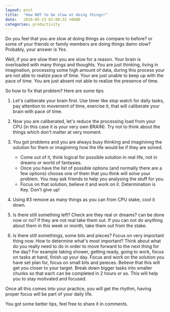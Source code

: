 ```yaml
---
layout: post
title:  "How NOT to be slow at doing things!"
date:   2016-05-23 02:00:32 +0800
categories: productivity
---
```

Do you feel that you are slow at doing things as compare to before? or some of your friends or family members are doing things damn slow? 
Probably, your answer is *Yes*.

Well, if you are slow then you are slow for a reason. Your brain is overloaded with many things and thoughts. You are just thinking, living in imagination, processing some high amount of data, during this process your are not able to realize pace of time. Your are just unable to keep up with the pace of time. You are just absent not able to realize the presence of time. 

So how to fix that problem? Here are some tips 

1. Let's caliberate your brain first. Use timer like stop watch for daily tasks, pay attention to movement of time, exercise it, that will caliberate your brain with pace of time. 

2. Now you are caliberated, let's reduce the processing load from your CPU (in this case it is your very own BRAIN). Try not to think about the things which don't matter at very moment.  

3. You got problems and you are always busy thinking and imagininng the solution for them or imagininng how the life would be if they are solved.
    - Come out of it, think logical for possible solution in real life, not in dreams or world of fantasies.
    - Once you have the list of possible options (and normally there are a few options) choose one of them that you think will solve your problem. You may ask friends to help you analysing the stuff for you. 
    - Focus on that solution, believe it and work on it. Determination is Key. Don't give up!     
4. Using #3 remove as many things as you can from CPU stake, cool it down.

5. Is there still something left? Check are they real or dreams? can be done now or no? If they are not real take them out. If you can not do anything about them in this week or month, take them out from the stake. 

6. Is there still somethings, some bits and pieces? Focus on very important thing now. 
How to determine what's most important? Think about what do you really need to do in order to move forward to the next thing for the day? For example taking shower, getting ready, going to work, focus on tasks at hand, finish up your day. Focus and work on the solution you have set plan for, focus on small bits and peieces. Believe that this will get you closer to your target. Break down bigger tasks into smaller chunks so that each can be completed in 2 hours or so. This will help you to stay motivated and focused. 

Once all this comes into your practice, you will get the rhythm, having proper focus will be part of your daily life. 

You got some better tips, feel free to share it in comments. 
